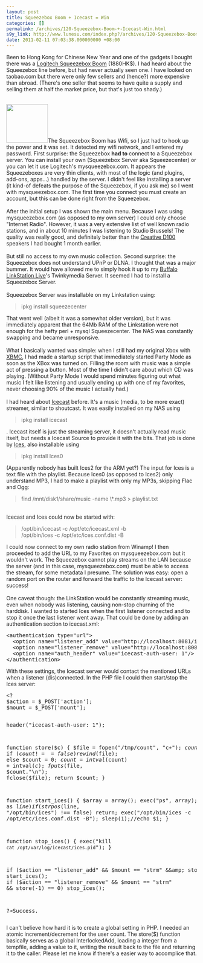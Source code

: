 ```yaml
---
layout: post
title: Squeezebox Boom + Icecast = Win
categories: []
permalink: /archives/120-Squeezebox-Boom-+-Icecast-Win.html
s9y_link: http://www.lunesu.com/index.php?/archives/120-Squeezebox-Boom-+-Icecast-Win.html
date: 2011-02-11 07:03:38.000000000 +08:00
---
```

Been to Hong Kong for Chinese New Year and one of the gadgets I bought there was a <a href="http://www.logitech.com/en-us/speakers-audio/wireless-music-systems/devices/4707" title="Logitech Squeezebox Boom">Logitech Squeezebox Boom</a> (1880HK$). I had heard about the Squeezebox line before, but had never actually seen one. I have looked on taobao.com but there were only few sellers and (hence?) more expensive than abroad. (There's one seller that seems to have quite a supply and selling them at half the market price, but that's just too shady.)<br />
<br />
<!-- s9ymdb:143 --><img class="serendipity_image_right" width="110" height="102"  src="http://www.lunesu.com/uploads/180px-Boom_200.serendipityThumb.jpg"  alt="" />The Squeezebox Boom has Wifi, so I just had to hook up the power and it was set. It detected my wifi network, and I entered my password. First surprise: the Squeezebox <strong>had to </strong>connect to a Squeezebox server. You can install your own (Squeezebox Server aka Squeezecenter) or you can let it use Logitech's mysqueezebox.com. It appears the Squeezeboxes are very thin clients, with most of the logic (and plugins, add-ons, apps...) handled by the server. I didn't feel like installing a server (it kind-of defeats the purpose of the Squeezebox, if you ask me) so I went with mysqueezebox.com. The first time you connect you must create an account, but this can be done right from the Squeezebox. <br />
<br />
After the initial setup I was shown the main menu. Because I was using mysqueezebox.com (as opposed to my own server) I could only choose "Internet Radio". However, it was a very extensive list of well known radio stations, and in about 10 minutes I was listening to Studio Brussels! The quality was really good, and definitely better than the <a href="http://us.store.creative.com/Creative-D100-Wireless-Bluetooth-Speakers-Black/M/B003N9SR00.htm" title="Creative Labs D100">Creative D100</a> speakers I had bought 1 month earlier.<br />
<br />
But still no access to my own music collection. Second surprise: the Squeezebox does not understand UPnP or DLNA. I thought that was a major bummer. It would have allowed me to simply hook it up to my <a href="http://www.buffalotech.com/products/network-storage/home-and-small-office/linkstation-live-ls-chl/" title="Buffalo LinkStation Live">Buffalo LinkStation Live</a>'s Twinkymedia Server. It seemed I had to install a Squeezebox Server.<br />
<br />
Squeezebox Server was installable on my Linkstation using: <blockquote>ipkg install squeezecenter</blockquote>That went well (albeit it was a somewhat older version), but it was immediately apparent that the 64Mb RAM of the Linkstation were not enough for the hefty perl + mysql Squeezecenter. The NAS was constantly swapping and became unresponsive.<br />
<br />
What I basically wanted was simple: when I still had my original Xbox with <a href="http://xbmc.org/" title="XBox Media Center">XBMC</a>, I had made a startup script that immediately started Party Mode as soon as the XBox was turned on. Filling the room with music was a simple act of pressing a button. Most of the time I didn't care about which CD was playing. (Without Party Mode I would spend minutes figuring out what music I felt like listening and usually ending up with one of my favorites, never choosing 90% of the music I actually had.)<br />
<br />
I had heard about <a href="http://www.icecast.org/" title="Icecast.org">Icecast</a> before. It's a music (media, to be more exact) streamer, similar to shoutcast. It was easily installed on my NAS using <blockquote>ipkg install icecast</blockquote>. Icecast itself is just the streaming server, it doesn't actually read music itself, but needs a Icecast Source to provide it with the bits. That job is done by <a href="http://www.icecast.org/ices.php" title="Icecast Source">Ices</a>, also installable using<blockquote>ipkg install Ices0</blockquote>(Apparently nobody has built Ices2 for the ARM yet?) The input for Ices is a text file with the playlist. Because Ices0 (as opposed to Ices2) only understand MP3, I had to make a playlist with only my MP3s, skipping Flac and Ogg:<blockquote>find /mnt/disk1/share/music -name \*.mp3 &gt; playlist.txt</blockquote><br />
Icecast and Ices could now be started with:<blockquote>/opt/bin/icecast -c /opt/etc/icecast.xml -b<br />
/opt/bin/ices -c /opt/etc/ices.conf.dist -B</blockquote>I could now connect to my own radio station from Winamp! I then proceeded to add the URL to my Favorites on mysqueezebox.com but it wouldn't work. The Squeezebox cannot play streams on the LAN because the server (and in this case, mysqueezebox.com) must be able to access the stream, for some metadata I presume. The solution was easy: open a random port on the router and forward the traffic to the Icecast server: success!<br />
<br />
One caveat though: the LinkStation would be constantly streaming music, even when nobody was listening, causing non-stop churning of the harddisk. I wanted to started Ices when the first listener connected and to stop it once the last listener went away. That could be done by adding an authentication section to icecast.xml:<pre name="code" class="xml">&lt;authentication type="url"&gt;
  &lt;option name="listener_add" value="http://localhost:8081/icecast.php"/&gt;
  &lt;option name="listener_remove" value="http://localhost:8081/icecast.php"/&gt;
  &lt;option name="auth_header" value="icecast-auth-user: 1"/&gt;
&lt;/authentication&gt;</pre>With these settings, the Icecast server would contact the mentioned URLs when a listener (dis)connected. In the PHP file I could then start/stop the Ices server:<pre name="code" class="php">&lt;?
$action = $_POST['action'];
$mount = $_POST['mount'];

header("icecast-auth-user: 1");

function store($c)
{
  $file = fopen("/tmp/count", "c+");
  $count = fgets($file);
  if ($count !== false)
    rewind($file);
  else
    $count = 0;
  $count = intval($count) + intval($c);
  fputs($file, $count."\n");
  fclose($file); 
  return $count;
}
  
function start_ices()
{
  $array = array();
  exec("ps", $array);
  foreach($array as $line)
    if (strpos($line, "/opt/bin/ices") !== false)
      return;
  exec("/opt/bin/ices -c /opt/etc/ices.conf.dist -B");
  sleep(1);//echo $i;
}

function stop_ices()
{
  exec("kill `cat /opt/var/log/icecast/ices.pid`");
}

if ($action == "listener_add" &&amp; $mount == "strm" &&amp; store(1) == 1)
  start_ices();
if ($action == "listener_remove" &&amp; $mount == "strm" &&amp; store(-1) == 0)
  stop_ices();

?&gt;Success.
</pre>I can't believe how hard it is to create a global setting in PHP. I needed an atomic increment/decrement for the user count. The store($) function basically serves as a global InterlockedAdd, loading a integer from a tempfile, adding a value to it, writing the result back to the file and returning it to the caller.  Please let me know if there's a easier way to accomplice that.
